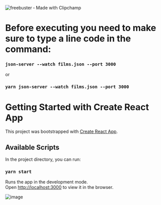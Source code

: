 ![freebuster ‐ Made with Clipchamp](https://user-images.githubusercontent.com/70956778/124947260-0ee08780-dfe6-11eb-96a7-ef212b6189d7.gif)

# Before executing you need to make sure to type a line code in the command:

### `json-server --watch films.json --port 3000`
or
### `yarn json-server --watch films.json --port 3000`

# Getting Started with Create React App

This project was bootstrapped with [Create React App](https://github.com/facebook/create-react-app).

## Available Scripts

In the project directory, you can run:

### `yarn start`

Runs the app in the development mode.\
Open [http://localhost:3000](http://localhost:3000) to view it in the browser.

![image](https://user-images.githubusercontent.com/70956778/105875179-3f0a1000-5fdc-11eb-8547-dbd2bca88f76.png)

